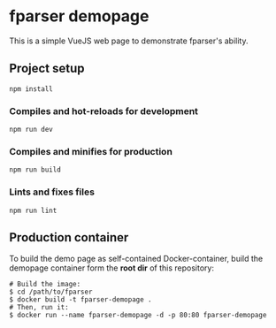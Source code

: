 # fparser demopage

This is a simple VueJS web page to demonstrate fparser's ability.

## Project setup
```
npm install
```

### Compiles and hot-reloads for development
```
npm run dev
```

### Compiles and minifies for production
```
npm run build
```

### Lints and fixes files
```
npm run lint
```

## Production container

To build the demo page as self-contained Docker-container, build the demopage container form the **root dir** of this repository:

```shell
# Build the image:
$ cd /path/to/fparser
$ docker build -t fparser-demopage .
# Then, run it:
$ docker run --name fparser-demopage -d -p 80:80 fparser-demopage
```